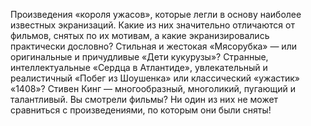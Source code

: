 <!--2017-01-04 13:38:24-->
Произведения «короля ужасов», которые легли в основу наиболее известных экранизаций.
    Какие из них значительно отличаются от фильмов, снятых по их мотивам, а какие экранизировались практически дословно?
    Стильная и жестокая «Мясорубка» — или оригинальные и причудливые «Дети кукурузы»?
    Странные, интеллектуальные «Сердца в Атлантиде», увлекательный и реалистичный «Побег из Шоушенка» или классический «ужастик» «1408»?
    Стивен Кинг — многообразный, многоликий, пугающий и талантливый.
    Вы смотрели фильмы?
    Ни один из них не может сравниться с произведениями, по которым они были сняты!